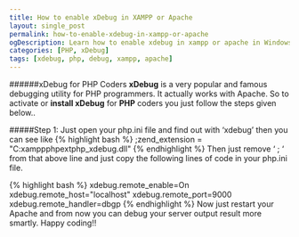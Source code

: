 ```yaml
---
title: How to enable xDebug in XAMPP or Apache
layout: single_post
permalink: how-to-enable-xdebug-in-xampp-or-apache
ogDescription: Learn how to enable xdebug in xampp or apache in Windows. Pretty easy tutorial that can help you to debug php application smartly.
categories: [PHP, xDebug]
tags: [xdebug, php, debug, xampp, apache]
---
```


######xDebug for PHP Coders
**xDebug** is a very popular and famous debugging utility for PHP programmers. It actually works with Apache. So to activate or **install xDebug** for **PHP** coders you just follow the steps given below..

#####Step 1:
Just open your php.ini file and find out with &#8216;xdebug&#8217; then you can see like
{% highlight bash %}
;zend_extension = "C:xamppphpextphp_xdebug.dll"
{% endhighlight %}
Then just remove &#8216; ; &#8216; from that above line and just copy the following lines of code in your php.ini file.

{% highlight bash %}
xdebug.remote_enable=On
xdebug.remote_host="localhost"
xdebug.remote_port=9000
xdebug.remote_handler=dbgp</pre>
{% endhighlight %}
Now just restart your Apache and from now you can debug your server output result more smartly. Happy coding!!